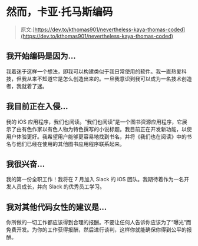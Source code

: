 # 然而，卡亚·托马斯编码

> 原文:[https://dev.to/kthomas901/nevertheless-kaya-thomas-coded](https://dev.to/kthomas901/nevertheless-kaya-thomas-coded)

## [](#i-began-coding-because)我开始编码是因为...

我着迷于这样一个想法，即我可以构建类似于我日常使用的软件。我一直热爱科技，但我从来不知道它是怎么创造出来的。一旦我意识到我可以成为一名技术创造者，我就着了迷。

## [](#im-currently-hacking-on)我目前正在入侵...

我的 iOS 应用程序，我们也阅读。“我们也阅读”是一个图书资源应用程序，它展示了由有色作家以有色人物为特色撰写的小说标题。我目前正在开发新功能，以使用户体验更好。我希望用户能够更容易地找到书名，并将《我们也在阅读》中的书名与他们已经在使用的其他图书应用程序联系起来。

## [](#im-excited-about)我很兴奋...

我的第一份全职工作！我将在 7 月加入 Slack 的 iOS 团队。我期待着作为一名开发人员成长，并向 Slack 的优秀员工学习。

## [](#my-advice-for-other-women-who-code-is)我对其他代码女性的建议是...

你所做的一切工作都应该得到合理的报酬。不要让任何人告诉你应该为了“曝光”而免费开发。为你的工作获得报酬，然后进行谈判，这样你就能确保你得到公平的报酬。